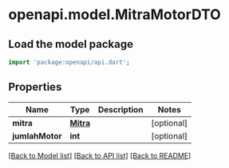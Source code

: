 # openapi.model.MitraMotorDTO

## Load the model package
```dart
import 'package:openapi/api.dart';
```

## Properties
Name | Type | Description | Notes
------------ | ------------- | ------------- | -------------
**mitra** | [**Mitra**](Mitra.md) |  | [optional] 
**jumlahMotor** | **int** |  | [optional] 

[[Back to Model list]](../README.md#documentation-for-models) [[Back to API list]](../README.md#documentation-for-api-endpoints) [[Back to README]](../README.md)


